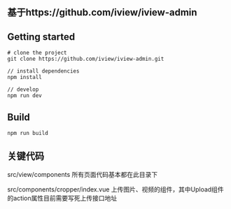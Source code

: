 ## 基于https://github.com/iview/iview-admin

## Getting started
```bush
# clone the project
git clone https://github.com/iview/iview-admin.git

// install dependencies
npm install

// develop
npm run dev
```

## Build
```bush
npm run build
```

## 关键代码
src/view/components 所有页面代码基本都在此目录下

src/components/cropper/index.vue 上传图片、视频的组件，其中Upload组件的action属性目前需要写死上传接口地址
